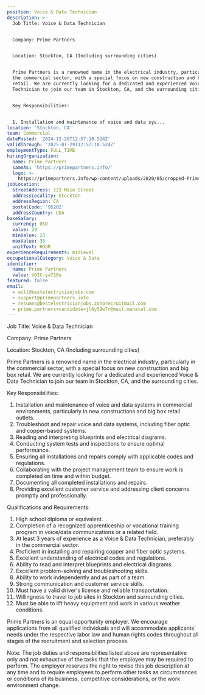 ```yaml
---
position: Voice & Data Technician
description: >-
  Job Title: Voice & Data Technician 


  Company: Prime Partners


  Location: Stockton, CA (Including surrounding cities)


  Prime Partners is a renowned name in the electrical industry, particularly in
  the commercial sector, with a special focus on new construction and big box
  retail. We are currently looking for a dedicated and experienced Voice & Data
  Technician to join our team in Stockton, CA, and the surrounding cities. 


  Key Responsibilities:


  1. Installation and maintenance of voice and data sys...
location: 'Stockton, CA'
team: Commercial
datePosted: '2024-12-26T12:57:18.524Z'
validThrough: '2025-01-29T12:57:18.524Z'
employmentType: FULL_TIME
hiringOrganization:
  name: Prime Partners
  sameAs: 'https://primepartners.info/'
  logo: >-
    https://primepartners.info/wp-content/uploads/2020/05/cropped-Prime-Partners-Logo-NO-BG-1-1.png
jobLocation:
  streetAddress: 123 Main Street
  addressLocality: Stockton
  addressRegion: CA
  postalCode: '95202'
  addressCountry: USA
baseSalary:
  currency: USD
  value: 29
  minValue: 23
  maxValue: 35
  unitText: HOUR
experienceRequirements: midLevel
occupationalCategory: Voice & Data
identifier:
  name: Prime Partners
  value: VOIC-ya718u
featured: false
email:
  - will@bestelectricianjobs.com
  - support@primepartners.info
  - resumes@bestelectricianjobs.zohorecruitmail.com
  - prime.partners+candidate+jl6y59w7r@mail.manatal.com
---
```




Job Title: Voice & Data Technician 

Company: Prime Partners

Location: Stockton, CA (Including surrounding cities)

Prime Partners is a renowned name in the electrical industry, particularly in the commercial sector, with a special focus on new construction and big box retail. We are currently looking for a dedicated and experienced Voice & Data Technician to join our team in Stockton, CA, and the surrounding cities. 

Key Responsibilities:

1. Installation and maintenance of voice and data systems in commercial environments, particularly in new constructions and big box retail outlets.
2. Troubleshoot and repair voice and data systems, including fiber optic and copper-based systems.
3. Reading and interpreting blueprints and electrical diagrams.
4. Conducting system tests and inspections to ensure optimal performance.
5. Ensuring all installations and repairs comply with applicable codes and regulations.
6. Collaborating with the project management team to ensure work is completed on time and within budget.
7. Documenting all completed installations and repairs.
8. Providing excellent customer service and addressing client concerns promptly and professionally.

Qualifications and Requirements:

1. High school diploma or equivalent.
2. Completion of a recognized apprenticeship or vocational training program in voice/data communications or a related field.
3. At least 3 years of experience as a Voice & Data Technician, preferably in the commercial sector.
4. Proficient in installing and repairing copper and fiber optic systems.
5. Excellent understanding of electrical codes and regulations.
6. Ability to read and interpret blueprints and electrical diagrams.
7. Excellent problem-solving and troubleshooting skills.
8. Ability to work independently and as part of a team.
9. Strong communication and customer service skills.
10. Must have a valid driver's license and reliable transportation.
11. Willingness to travel to job sites in Stockton and surrounding cities.
12. Must be able to lift heavy equipment and work in various weather conditions.

Prime Partners is an equal opportunity employer. We encourage applications from all qualified individuals and will accommodate applicants' needs under the respective labor law and human rights codes throughout all stages of the recruitment and selection process. 

Note: The job duties and responsibilities listed above are representative only and not exhaustive of the tasks that the employee may be required to perform. The employer reserves the right to revise this job description at any time and to require employees to perform other tasks as circumstances or conditions of its business, competitive considerations, or the work environment change.
